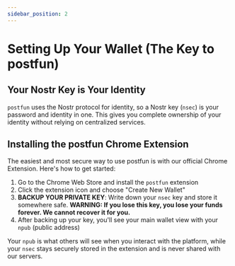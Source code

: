 ```yaml
---
sidebar_position: 2
---
```


# Setting Up Your Wallet (The Key to postfun)

## Your Nostr Key is Your Identity

`postfun` uses the Nostr protocol for identity, so a Nostr key (`nsec`) is your password and identity in one. This gives you complete ownership of your identity without relying on centralized services.

## Installing the postfun Chrome Extension

The easiest and most secure way to use postfun is with our official Chrome Extension. Here's how to get started:

1. Go to the Chrome Web Store and install the `postfun` extension
2. Click the extension icon and choose "Create New Wallet"
3. **BACKUP YOUR PRIVATE KEY**: Write down your `nsec` key and store it somewhere safe. **WARNING: If you lose this key, you lose your funds forever. We cannot recover it for you.**
4. After backing up your key, you'll see your main wallet view with your `npub` (public address)

Your `npub` is what others will see when you interact with the platform, while your `nsec` stays securely stored in the extension and is never shared with our servers.